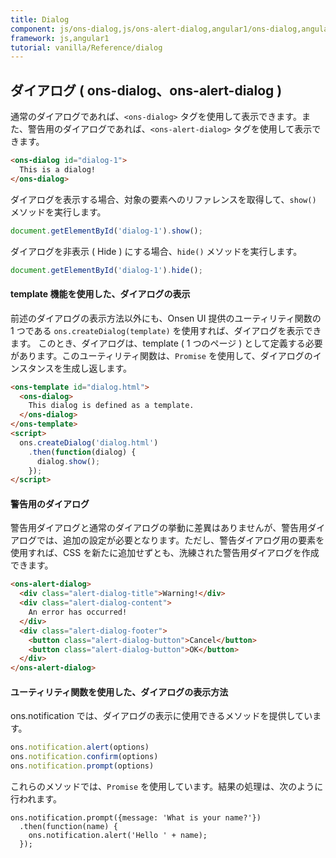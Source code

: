 ```yaml
---
title: Dialog
component: js/ons-dialog,js/ons-alert-dialog,angular1/ons-dialog,angular1/ons-alert-dialog
framework: js,angular1
tutorial: vanilla/Reference/dialog
---
```


## ダイアログ ( ons-dialog、ons-alert-dialog )

通常のダイアログであれば、`<ons-dialog>` タグを使用して表示できます。また、警告用のダイアログであれば、`<ons-alert-dialog>` タグを使用して表示できます。

``` html
<ons-dialog id="dialog-1">
  This is a dialog!
</ons-dialog>
```

ダイアログを表示する場合、対象の要素へのリファレンスを取得して、`show()` メソッドを実行します。

``` javascript
document.getElementById('dialog-1').show();
```

ダイアログを非表示 ( Hide ) にする場合、`hide()` メソッドを実行します。

``` javascript
document.getElementById('dialog-1').hide();
```

#### template 機能を使用した、ダイアログの表示

前述のダイアログの表示方法以外にも、Onsen UI 提供のユーティリティ関数の 1 つである `ons.createDialog(template)` を使用すれば、ダイアログを表示できます。
このとき、ダイアログは、template ( 1 つのページ ) として定義する必要があります。このユーティリティ関数は、`Promise` を使用して、ダイアログのインスタンスを生成し返します。

``` html
<ons-template id="dialog.html">
  <ons-dialog>
    This dialog is defined as a template.
  </ons-dialog>
</ons-template>
<script>
  ons.createDialog('dialog.html')
    .then(function(dialog) {
      dialog.show();
    });
</script>
```

#### 警告用のダイアログ

警告用ダイアログと通常のダイアログの挙動に差異はありませんが、警告用ダイアログでは、追加の設定が必要となります。ただし、警告ダイアログ用の要素を使用すれば、CSS を新たに追加せずとも、洗練された警告用ダイアログを作成できます。

``` html
<ons-alert-dialog>
  <div class="alert-dialog-title">Warning!</div>
  <div class="alert-dialog-content">
    An error has occurred!
  </div>
  <div class="alert-dialog-footer">
    <button class="alert-dialog-button">Cancel</button>
    <button class="alert-dialog-button">OK</button>
  </div>
</ons-alert-dialog>
```

#### ユーティリティ関数を使用した、ダイアログの表示方法

ons.notification では、ダイアログの表示に使用できるメソッドを提供しています。

``` javascript
ons.notification.alert(options)
ons.notification.confirm(options)
ons.notification.prompt(options)
```

これらのメソッドでは、`Promise` を使用しています。結果の処理は、次のように行われます。

```
ons.notification.prompt({message: 'What is your name?'})
  .then(function(name) {
    ons.notification.alert('Hello ' + name);
  });
```
